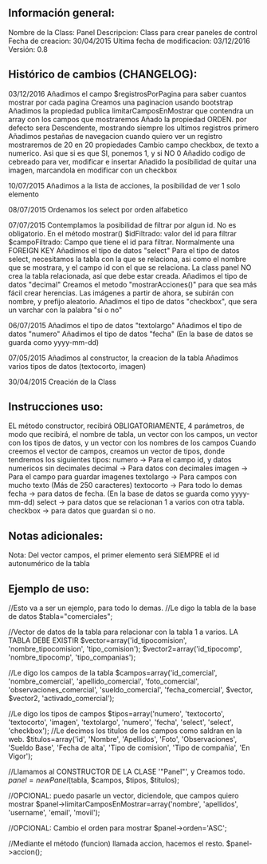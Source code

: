 Información general:
--------------------
Nombre de la Class: Panel
Descripcion: Class para crear paneles de control
Fecha de creacion: 30/04/2015
Ultima fecha de modificacion: 03/12/2016
Versión: 0.8

Histórico de cambios (CHANGELOG):
---------------------------------
03/12/2016
Añadimos el campo $registrosPorPagina para saber cuantos mostrar por cada pagina
Creamos una paginacion usando bootstrap
Añadimos la propiedad publica limitarCamposEnMostrar que contendra un array con los campos que mostraremos
Añado la propiedad ORDEN. por defecto sera Descendente, mostrando siempre los ultimos registros primero
Añadimos pestañas de navegacion cuando quiero ver un registro mostraremos de 20 en 20 propiedades
Cambio campo checkbox, de texto a numerico. Asi que si es que SI, ponemos 1, y si NO 0
Añadido codigo de cebreado para ver, modificar e insertar
Añadido la posibilidad de quitar una imagen, marcandola en modificar con un checkbox

10/07/2015
Añadimos a la lista de acciones, la posibilidad de ver 1 solo elemento

08/07/2015
Ordenamos los select por orden alfabetico

07/07/2015
Contemplamos la posibilidad de filtrar por algun id. No es obligatorio. En el método mostrar()
$idFiltrado: valor del id para filtrar
$campoFiltrado: Campo que tiene el id para filtrar. Normalmente una FOREIGN KEY
Añadimos el tipo de datos "select"
Para el tipo de datos select, necesitamos la tabla con la que se relaciona, asi como el nombre que se mostrara, y el campo id con el que se relaciona. La class panel NO crea la tabla relacionada, así que debe estar creada.
Añadimos el tipo de datos "decimal"
Creamos el metodo "mostrarAcciones()" para que sea más fácil crear herencias.
Las imágenes a partir de ahora, se subirán con nombre, y prefijo aleatorio.
Añadimos el tipo de datos "checkbox", que sera un varchar con la palabra "si o no"

06/07/2015
Añadimos el tipo de datos "textolargo"
Añadimos el tipo de datos "numero"
Añadimos el tipo de datos "fecha" (En la base de datos se guarda como yyyy-mm-dd)

07/05/2015
Añadimos al constructor, la creacion de la tabla
Añadimos varios tipos de datos (textocorto, imagen)

30/04/2015
Creación de la Class

Instrucciones uso:
------------------
EL método constructor, recibirá OBLIGATORIAMENTE, 4 parámetros, de modo que recibirá, el nombre de tabla, un vector con los campos, un vector con los tipos de datos, y un vector con los nombres de los campos
Cuando creemos el vector de campos, creamos un vector de tipos, donde tendremos los siguientes tipos:
numero -> Para el campo id, y datos numericos sin decimales
decimal -> Para datos con decimales
imagen -> Para el campo para guardar imagenes
textolargo -> Para campos con mucho texto (Más de 250 caracteres)
textocorto -> Para todo lo demas
fecha -> para datos de fecha. (En la base de datos se guarda como yyyy-mm-dd)
select -> para datos que se relacionan 1 a varios con otra tabla.
checkbox -> para datos que guardan si o no.

Notas adicionales:
------------------
Nota: Del vector campos, el primer elemento será SIEMPRE el id autonumérico de la tabla

Ejemplo de uso:
---------------
//Esto va a ser un ejemplo, para todo lo demas.
//Le digo la tabla de la base de datos
$tabla="comerciales";

//Vector de datos de la tabla para relacionar con la tabla 1 a varios. LA TABLA DEBE EXISTIR
$vector=array('id_tipocomision', 'nombre_tipocomision', 'tipo_comision');
$vector2=array('id_tipocomp', 'nombre_tipocomp', 'tipo_companias');

//Le digo los campos de la tabla
$campos=array('id_comercial', 'nombre_comercial', 'apellido_comercial', 'foto_comercial', 'observaciones_comercial', 'sueldo_comercial', 'fecha_comercial', $vector, $vector2, 'activado_comercial');

//Le digo los tipos de campos
$tipos=array('numero', 'textocorto', 'textocorto', 'imagen', 'textolargo', 'numero', 'fecha', 'select', 'select', 'checkbox');
//Le decimos los titulos de los campos como saldran en la web.
$titulos=array('id', 'Nombre', 'Apellidos', 'Foto', 'Observaciones', 'Sueldo Base', 'Fecha de alta', 'Tipo de comision', 'Tipo de compañia', 'En Vigor');

//Llamamos al CONSTRUCTOR DE LA CLASE '"Panel"', y Creamos todo.
$panel=new Panel($tabla, $campos, $tipos, $titulos);

//OPCIONAL: puedo pasarle un vector, diciendole, que campos quiero mostrar
$panel->limitarCamposEnMostrar=array('nombre', 'apellidos', 'username', 'email', 'movil');

//OPCIONAL: Cambio el orden para mostrar
$panel->orden='ASC';

//Mediante el método (funcion) llamada accion, hacemos el resto.
$panel->accion();
